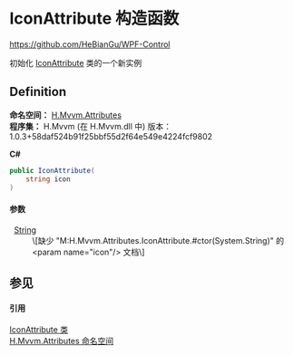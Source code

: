# IconAttribute 构造函数
https://github.com/HeBianGu/WPF-Control

初始化 <a href="6d2814e8-b571-eb5f-f744-0afcb1d808e0">IconAttribute</a> 类的一个新实例



## Definition
**命名空间：** <a href="bca2dfd9-ca4c-2dc7-7c43-410c4a84c1d2">H.Mvvm.Attributes</a>  
**程序集：** H.Mvvm (在 H.Mvvm.dll 中) 版本：1.0.3+58daf524b91f25bbf55d2f64e549e4224fcf9802

**C#**
``` C#
public IconAttribute(
	string icon
)
```



#### 参数
<dl><dt>  <a href="https://learn.microsoft.com/dotnet/api/system.string" target="_blank" rel="noopener noreferrer">String</a></dt><dd>\[缺少 "M:H.Mvvm.Attributes.IconAttribute.#ctor(System.String)" 的 &lt;param name="icon"/&gt; 文档\]</dd></dl>

## 参见


#### 引用
<a href="6d2814e8-b571-eb5f-f744-0afcb1d808e0">IconAttribute 类</a>  
<a href="bca2dfd9-ca4c-2dc7-7c43-410c4a84c1d2">H.Mvvm.Attributes 命名空间</a>  
